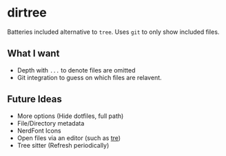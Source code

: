 # dirtree

Batteries included alternative to `tree`. Uses `git` to only show included files.

## What I want
- Depth with `...` to denote files are omitted
- Git integration to guess on which files are relavent.


## Future Ideas
- More options (Hide dotfiles, full path)
- File/Directory metadata
- NerdFont Icons
- Open files via an editor (such as [tre](https://github.com/dduan/tre))
- Tree sitter (Refresh periodically)

